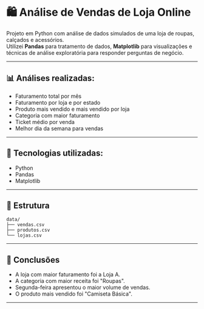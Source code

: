 # 🛍️ Análise de Vendas de Loja Online

Projeto em Python com análise de dados simulados de uma loja de roupas, calçados e acessórios.  
Utilizei **Pandas** para tratamento de dados, **Matplotlib** para visualizações e técnicas de análise exploratória para responder perguntas de negócio.

---
## 📊 Análises realizadas:
- Faturamento total por mês
- Faturamento por loja e por estado
- Produto mais vendido e mais vendido por loja
- Categoria com maior faturamento
- Ticket médio por venda
- Melhor dia da semana para vendas

---
## 🧰 Tecnologias utilizadas:
- Python
- Pandas
- Matplotlib

---
## 📁 Estrutura
```
data/
├── vendas.csv
├── produtos.csv
└── lojas.csv
```

---
## 📌 Conclusões
- A loja com maior faturamento foi a Loja A.
- A categoria com maior receita foi "Roupas".
- Segunda-feira apresentou o maior volume de vendas.
- O produto mais vendido foi "Camiseta Básica".

---
